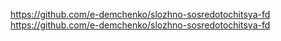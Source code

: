 https://github.com/e-demchenko/slozhno-sosredotochitsya-fd
https://github.com/e-demchenko/slozhno-sosredotochitsya-fd